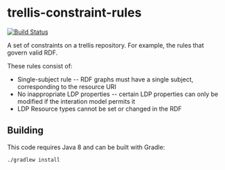 # trellis-constraint-rules

[![Build Status](https://travis-ci.org/acoburn/trellis-constraint-rules.png?branch=master)](https://travis-ci.org/acoburn/trellis-constraint-rules)

A set of constraints on a trellis repository. For example, the rules that govern valid RDF.

These rules consist of:

  * Single-subject rule -- RDF graphs must have a single subject, corresponding to the resource URI
  * No inappropriate LDP properties -- certain LDP properties can only be modified if the interation model permits it
  * LDP Resource types cannot be set or changed in the RDF

## Building

This code requires Java 8 and can be built with Gradle:

    ./gradlew install
